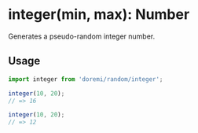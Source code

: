 # integer(min, max): Number

Generates a pseudo-random integer number.

## Usage

```js
import integer from 'doremi/random/integer';

integer(10, 20);
// => 16

integer(10, 20);
// => 12
```
